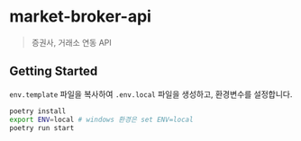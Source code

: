 # market-broker-api

> 증권사, 거래소 연동 API

## Getting Started

`env.template` 파일을 복사하여 `.env.local` 파일을 생성하고, 환경변수를 설정합니다.

```bash
poetry install
export ENV=local # windows 환경은 set ENV=local
poetry run start
```